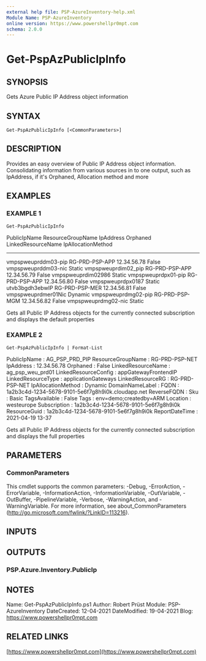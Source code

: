 ```yaml
---
external help file: PSP-AzureInventory-help.xml
Module Name: PSP-AzureInventory
online version: https://www.powershellpr0mpt.com
schema: 2.0.0
---
```


# Get-PspAzPublicIpInfo

## SYNOPSIS
Gets Azure Public IP Address object information

## SYNTAX

```
Get-PspAzPublicIpInfo [<CommonParameters>]
```

## DESCRIPTION
Provides an easy overview of Public IP Address object information.
Consolidating information from various sources in to one output, such as IpAddress, if it's Orphaned, Allocation method and more

## EXAMPLES

### EXAMPLE 1
```
Get-PspAzPublicIpInfo
```

PublicIpName        ResourceGroupName      IpAddress     Orphaned LinkedResourceName  IpAllocationMethod
------------        -----------------      ---------     -------- ------------------  ------------------
vmpspweuprddm03-pip RG-PRD-PSP-APP         12.34.56.78   False    vmpspweuprddm03-nic Static
vmpspweuprdim02_pip RG-PRD-PSP-APP         12.34.56.79   False    vmpspweuprdim02986  Static
vmpspweuprdpx01-pip RG-PRD-PSP-APP         12.34.56.80   False    vmpspweuprdpx0187   Static
utvb3bgdh3ebwIP     RG-PRD-PSP-MER         12.34.56.81   False    vmpspweuprdmer01Nic Dynamic
vmpspweuprdmg02-pip RG-PRD-PSP-MGM         12.34.56.82   False    vmpspweuprdmg02-nic Static

Gets all Public IP Address objects for the currently connected subscription and displays the default properties

### EXAMPLE 2
```
Get-PspAzPublicIpInfo | Format-List
```

PublicIpName         : AG_PSP_PRD_PIP
ResourceGroupName    : RG-PRD-PSP-NET
IpAddress            : 12.34.56.78
Orphaned             : False
LinkedResourceName   : ag_psp_weu_prd01
LinkedResourceConfig : appGatewayFrontendIP
LinkedResourceType   : applicationGateways
LinkedResourceRG     : RG-PRD-PSP-NET
IpAllocationMethod   : Dynamic
DomainNameLabel      :
FQDN                 : 1a2b3c4d-1234-5678-9101-5e6f7g8h9i0k.cloudapp.net
ReverseFQDN          :
Sku                  : Basic
TagsAvailable        : False
Tags                 : env=demo;createdby=ARM
Location             : westeurope
Subscription         : 1a2b3c4d-1234-5678-9101-5e6f7g8h9i0k
ResourceGuid         : 1a2b3c4d-1234-5678-9101-5e6f7g8h9i0k
ReportDateTime       : 2021-04-19 13-37

Gets all Public IP Address objects for the currently connected subscription and displays the full properties

## PARAMETERS

### CommonParameters
This cmdlet supports the common parameters: -Debug, -ErrorAction, -ErrorVariable, -InformationAction, -InformationVariable, -OutVariable, -OutBuffer, -PipelineVariable, -Verbose, -WarningAction, and -WarningVariable.
For more information, see about_CommonParameters (http://go.microsoft.com/fwlink/?LinkID=113216).

## INPUTS

## OUTPUTS

### PSP.Azure.Inventory.PublicIp
## NOTES
Name: Get-PspAzPublicIpInfo.ps1
Author: Robert Prüst
Module: PSP-AzureInventory
DateCreated: 12-04-2021
DateModified: 19-04-2021
Blog: https://www.powershellpr0mpt.com

## RELATED LINKS

[https://www.powershellpr0mpt.com](https://www.powershellpr0mpt.com)

